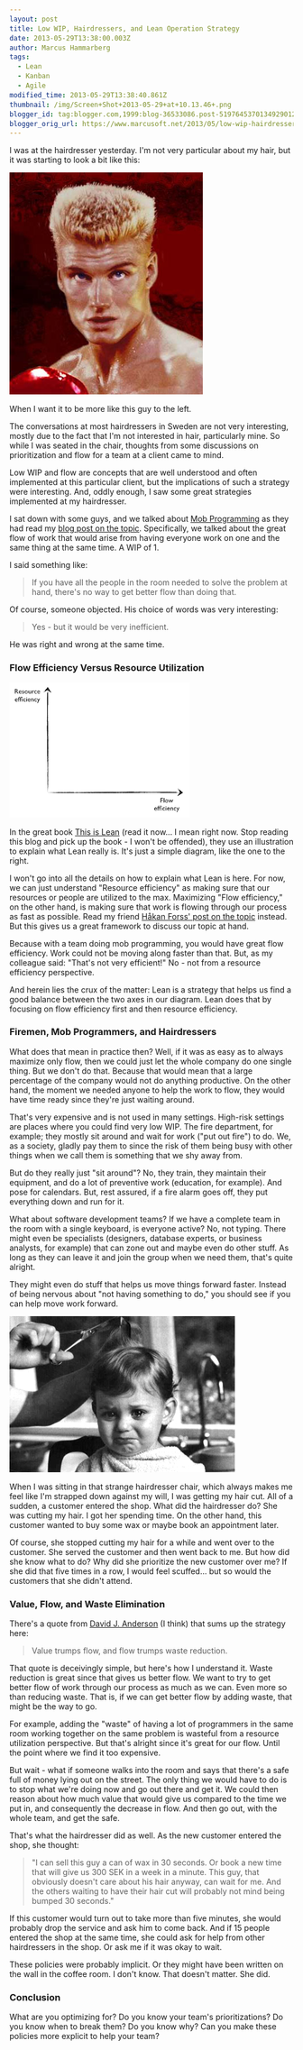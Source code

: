 ```yaml
---
layout: post
title: Low WIP, Hairdressers, and Lean Operation Strategy
date: 2013-05-29T13:38:00.003Z
author: Marcus Hammarberg
tags:
  - Lean
  - Kanban
  - Agile
modified_time: 2013-05-29T13:38:40.861Z
thumbnail: /img/Screen+Shot+2013-05-29+at+10.13.46+.png
blogger_id: tag:blogger.com,1999:blog-36533086.post-5197645370134929012
blogger_orig_url: https://www.marcusoft.net/2013/05/low-wip-hairdressers-and-lean-operation.html
---
```


I was at the hairdresser yesterday. I'm not very particular about my hair, but it was starting to look a bit like this:

![Dolph](/img/dolph-lundgren-flat-top-rocky.jpg)

When I want it to be more like this guy to the left.

The conversations at most hairdressers in Sweden are not very interesting, mostly due to the fact that I'm not interested in hair, particularly mine. So while I was seated in the chair, thoughts from some discussions on prioritization and flow for a team at a client came to mind.

Low WIP and flow are concepts that are well understood and often implemented at this particular client, but the implications of such a strategy were interesting. And, oddly enough, I saw some great strategies implemented at my hairdresser.

I sat down with some guys, and we talked about [Mob Programming](http://mobprogramming.org/) as they had read my [blog post on the topic](https://www.marcusoft.net/2013/05/nothing-beats-give-crap-but-you-cannot.html). Specifically, we talked about the great flow of work that would arise from having everyone work on one and the same thing at the same time. A WIP of 1.

I said something like:

> If you have all the people in the room needed to solve the problem at hand, there's no way to get better flow than doing that.

Of course, someone objected. His choice of words was very interesting:

> Yes - but it would be very inefficient.

He was right and wrong at the same time.

### Flow Efficiency Versus Resource Utilization

![This is lean](/img/Screen+Shot+2013-05-29+at+10.13.46+.png)

In the great book [This is Lean](http://thisislean.com/) (read it now... I mean right now. Stop reading this blog and pick up the book - I won't be offended), they use an illustration to explain what Lean really is. It's just a simple diagram, like the one to the right.

I won't go into all the details on how to explain what Lean is here. For now, we can just understand "Resource efficiency" as making sure that our resources or people are utilized to the max. Maximizing "Flow efficiency," on the other hand, is making sure that work is flowing through our process as fast as possible. Read my friend [Håkan Forss' post on the topic](https://hakanforss.wordpress.com/2012/03/18/the-balancing-act-of-getting-to-process-efficiency-nirvana/) instead. But this gives us a great framework to discuss our topic at hand.

Because with a team doing mob programming, you would have great flow efficiency. Work could not be moving along faster than that. But, as my colleague said: "That's not very efficient!" No - not from a resource efficiency perspective.

And herein lies the crux of the matter: Lean is a strategy that helps us find a good balance between the two axes in our diagram. Lean does that by focusing on flow efficiency first and then resource efficiency.

### Firemen, Mob Programmers, and Hairdressers

What does that mean in practice then? Well, if it was as easy as to always maximize only flow, then we could just let the whole company do one single thing. But we don't do that. Because that would mean that a large percentage of the company would not do anything productive. On the other hand, the moment we needed anyone to help the work to flow, they would have time ready since they're just waiting around.

That's very expensive and is not used in many settings. High-risk settings are places where you could find very low WIP. The fire department, for example; they mostly sit around and wait for work ("put out fire") to do. We, as a society, gladly pay them to since the risk of them being busy with other things when we call them is something that we shy away from.

But do they really just "sit around"? No, they train, they maintain their equipment, and do a lot of preventive work (education, for example). And pose for calendars. But, rest assured, if a fire alarm goes off, they put everything down and run for it.

What about software development teams? If we have a complete team in the room with a single keyboard, is everyone active? No, not typing. There might even be specialists (designers, database experts, or business analysts, for example) that can zone out and maybe even do other stuff. As long as they can leave it and join the group when we need them, that's quite alright.

They might even do stuff that helps us move things forward faster. Instead of being nervous about "not having something to do," you should see if you can help move work forward.

![Kid hair cut](/img/image001.jpg)

When I was sitting in that strange hairdresser chair, which always makes me feel like I'm strapped down against my will, I was getting my hair cut. All of a sudden, a customer entered the shop. What did the hairdresser do? She was cutting my hair. I got her spending time. On the other hand, this customer wanted to buy some wax or maybe book an appointment later.

Of course, she stopped cutting my hair for a while and went over to the customer. She served the customer and then went back to me. But how did she know what to do? Why did she prioritize the new customer over me? If she did that five times in a row, I would feel scuffed... but so would the customers that she didn't attend.

### Value, Flow, and Waste Elimination

There's a quote from [David J. Anderson](http://www.agilemanagement.net/) (I think) that sums up the strategy here:

> Value trumps flow, and flow trumps waste reduction.

That quote is deceivingly simple, but here's how I understand it. Waste reduction is great since that gives us better flow. We want to try to get better flow of work through our process as much as we can. Even more so than reducing waste. That is, if we can get better flow by adding waste, that might be the way to go.

For example, adding the "waste" of having a lot of programmers in the same room working together on the same problem is wasteful from a resource utilization perspective. But that's alright since it's great for our flow. Until the point where we find it too expensive.

But wait - what if someone walks into the room and says that there's a safe full of money lying out on the street. The only thing we would have to do is to stop what we're doing now and go out there and get it. We could then reason about how much value that would give us compared to the time we put in, and consequently the decrease in flow. And then go out, with the whole team, and get the safe.

That's what the hairdresser did as well. As the new customer entered the shop, she thought:

> "I can sell this guy a can of wax in 30 seconds. Or book a new time that will give us 300 SEK in a week in a minute. This guy, that obviously doesn't care about his hair anyway, can wait for me. And the others waiting to have their hair cut will probably not mind being bumped 30 seconds."

If this customer would turn out to take more than five minutes, she would probably drop the service and ask him to come back. And if 15 people entered the shop at the same time, she could ask for help from other hairdressers in the shop. Or ask me if it was okay to wait.

These policies were probably implicit. Or they might have been written on the wall in the coffee room. I don't know. That doesn't matter. She did.

### Conclusion

What are you optimizing for? Do you know your team's prioritizations? Do you know when to break them? Do you know why? Can you make these policies more explicit to help your team?
